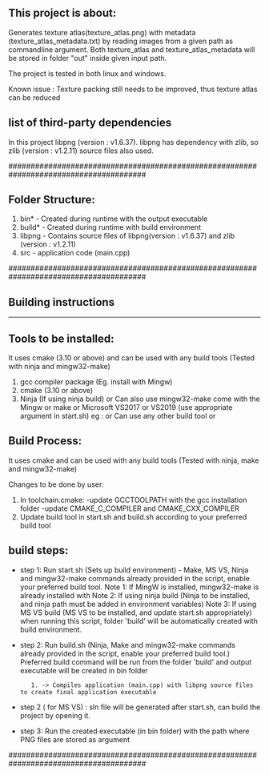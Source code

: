 This project is about:
------------------------
Generates texture atlas(texture_atlas.png) with metadata (texture_atlas_metadata.txt) by reading images from a given path as commandline argument.
Both texture_atlas and texture_atlas_metadata will be stored in folder "out" inside given input path.

The project is tested in both linux and windows.

Known issue : Texture packing still needs to be improved, thus texture atlas can be reduced


list of third-party dependencies
----------------------------
In this project libpng (version : v1.6.37). libpng has dependency with zlib, so zlib (version : v1.2.11) source files also used.




#######################################################################################

Folder Structure:
-----------------
1. bin* - Created during runtime with the output executable
2. build* - Created during runtime with build environment
3. libpng - Contains source files of libpng(version : v1.6.37) and zlib (version : v1.2.11)
4. src - application code (main.cpp)


#######################################################################################

Building instructions
------------------------
------------------------


Tools to be installed:
----------------------
It uses cmake (3.10 or above) and can be used with any build tools (Tested with ninja and mingw32-make)
1. gcc compiler package (Eg. install with Mingw)
2. cmake (3.10 or above)
3. Ninja (If using ninja build)
   or Can also use mingw32-make come with the Mingw
   or make 
   or Microsoft VS2017 or VS2019 (use appropriate argument in start.sh) eg : 
   or Can use any other build tool
   or 

Build Process:
-------------
It uses cmake and can be used with any build tools (Tested with ninja, make and mingw32-make)

Changes to be done by user:
1. In toolchain.cmake:
   -update GCCTOOLPATH with the gcc installation folder
   -update CMAKE_C_COMPILER and CMAKE_CXX_COMPILER
2. Update build tool in start.sh and build.sh according to your preferred build tool

build steps:
-------------

* step 1: Run start.sh (Sets up build environment) - Make, MS VS, Ninja and mingw32-make commands already provided in the script, enable your preferred build tool.
         Note 1: If MingW is installed, mingw32-make is already installed with
         Note 2: If using ninja build (Ninja to be installed, and ninja path must be added in environment variables)
         Note 3: If using MS VS build (MS VS to be installed, and update start.sh appropriately)
         when running this script, folder 'build' will be automatically created with build environment.


* step 2: Run build.sh (Ninja, Make and mingw32-make commands already provided in the script, enable your preferred build tool.)
         Preferred build command will be run from the folder 'build' and output executable will be created in bin folder

         1. -> Compiles application (main.cpp) with libpng source files to create final application executable
* step 2 ( for MS VS) : sln file will be generated after start.sh, can build the project by opening it.

* step 3: Run the created executable (in bin folder) with the path where PNG files are stored as argument


#######################################################################################
